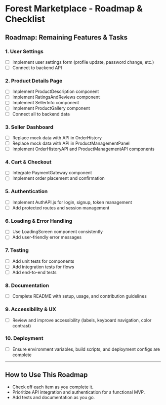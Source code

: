 # Forest Marketplace - Roadmap & Checklist

## Roadmap: Remaining Features & Tasks

### 1. User Settings
- [ ] Implement user settings form (profile update, password change, etc.)
- [ ] Connect to backend API

### 2. Product Details Page
- [ ] Implement ProductDescription component
- [ ] Implement RatingsAndReviews component
- [ ] Implement SellerInfo component
- [ ] Implement ProductGallery component
- [ ] Connect all to backend data

### 3. Seller Dashboard
- [ ] Replace mock data with API in OrderHistory
- [ ] Replace mock data with API in ProductManagementPanel
- [ ] Implement OrderHistoryAPI and ProductManagementAPI components

### 4. Cart & Checkout
- [ ] Integrate PaymentGateway component
- [ ] Implement order placement and confirmation

### 5. Authentication
- [ ] Implement AuthAPI.js for login, signup, token management
- [ ] Add protected routes and session management

### 6. Loading & Error Handling
- [ ] Use LoadingScreen component consistently
- [ ] Add user-friendly error messages

### 7. Testing
- [ ] Add unit tests for components
- [ ] Add integration tests for flows
- [ ] Add end-to-end tests

### 8. Documentation
- [ ] Complete README with setup, usage, and contribution guidelines

### 9. Accessibility & UX
- [ ] Review and improve accessibility (labels, keyboard navigation, color contrast)

### 10. Deployment
- [ ] Ensure environment variables, build scripts, and deployment configs are complete

---

## How to Use This Roadmap
- Check off each item as you complete it.
- Prioritize API integration and authentication for a functional MVP.
- Add tests and documentation as you go.
